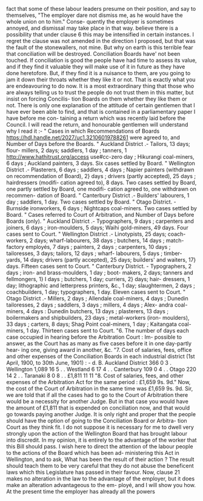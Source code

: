 fact that some of these labour leaders presume on their position, and say to themselves, "The employer dare not dismiss me, as he would have the whole union on to him." Conse- quently the employer is sometimes annoyed, and dismissal may take place in that way. believe there is a possibility that under clause 6 this may be intensified in certain instances. I regret the clause was not amended in the direction I proposed, but that was the fault of the stonewallers, not mine. But why on earth is this terrible fear that conciliation will be destroyed. Conciliation Boards have' not been touched. If conciliation is good the people have had time to assess its value, and if they find it valuable they will make use of it in future as they have done heretofore. But, if they find it is a nuisance to them, are you going to jam it down their throats whether they like it or not. That is exactly what you are endeavouring to do now. It is a most extraordinary thing that those who are always telling us to trust the people do not trust them in this matter, but insist on forcing Concilis- tion Boards on them whether they like them or not. There is only one explanation of the attitude of certain gentlemen that I have ever been able to find, and that is contained in a parliamentary paper I have before me con- taining a return which was recently laid before the Council. I will read the return, and honourable gentlemen will understand why I read it :- " Cases in which Recommendations of Boards https://hdl.handle.net/2027/uc1.32106019788261 were agreed to, and Number of Days before the Boards. " Auckland District .- Tailors, 13 days; flour- millers, 2 days; saddlers, 1 day ; tanners, 1 http://www.hathitrust.org/access use#cc-zero day ; Hikurangi coal-miners, 6 days ; Auckland painters, 3 days. Six cases settled by Board. " Wellington District .- Plasterers, 6 days ; saddlers, 4 days ; Napier painters (withdrawn on recommendation of Board), 2} days ; drivers (partly accepted), 25 days ; hairdressers (modifi- cation agreed to), 8 days. Two cases settled by Board, one partly settled by Board, one modifi- cation agreed to, one withdrawn on recommen- dation of Board. " Canterbury District .- Builders' labourers, 1 day ; saddlers, 1 day. Two cases settled by Board. " Otago District. - Burnside ironworkers, 6 days ; Nightcaps coal-miners. Two cases settled by Board. " Cases referred to Court of Arbitration, and Number of Days before Boards (only). " Auckland District .- Typographers, 9 days ; carpenters and joiners, 6 days ; iron-moulders, 5 days; Waihi gold-miners, 49 days. Four cases sent to Court. " Wellington District .- Linotypists, 25 days; coach-workers, 2 days; wharf-labourers, 38 days ; butchers, 14 days ; match-factory employés, 7 days ; painters, 2 days ; carpenters, 10 days ; tailoresses, 3 days; tailors, 12 days ; wharf- labourers, 5 days ; timber-yards, 14 days; drivers (partly accepted), 25 days; builders' and waiters, 17} days. Fifteen cases sent to Court. " Canterbury District. - Typographers, 2 days ; iron- and brass-moulders, 1 day ; boot- makers, 2 days; tanners and fellmongers, 1} I days ; butchers, 1 day; curriers, 2} days; hair- dressers, 1 day; lithographic and letterpress printers, &c., 1 day; slaughtermen, 2 days ; coachbuilders, 1 day; typographers, 1 day. Eleven cases sent to Court. " Otago District .- Millers, 2 days ; Allendale coal-miners, 4 days ; Dunedin tailoresses, 2 days ; saddlers, 3 days ; millers, 4 days ; Alex- andra coal-miners, 4 days : Dunedin butchers, 13 days ; plasterers, 13 days ; boilermakers and shipbuilders, 23 days ; metal-workers (iron- moulders), 33 days ; carters, 8 days; Shag Point coal-miners, 1 day ; Kaitangata coal- miners, 1 day. Thirteen cases sent to Court. "6. The number of days each case occupied in hearing before the Arbitration Court : Im- possible to answer, as the Court has as many as five cases before it in one day-partly hear- ing one, giving award in another, &c. "7. Cost of salaries, fees, office and other expenses of the Conciliation Boards in each industrial district (1st April, 1900, to 30th June, 1901) : - d. B. Auckland District 366 0 3 . Wellington 1,089 16 5 . . Westland 6 17 4 . . Canterbury 109 0 4 . . Otago 220 14 2 . . Taranaki 8 0 8 . . £1,811 11 11 "8. Cost of salaries, fees, and other expenses of the Arbitration Act for the same period : £1,659 9s. 9d." Now, the cost of the Court of Arbitration in the same time was £1,659 9s. 9d. Sir, we are told that if all the cases had to go to the Court of Arbitration there would be a necessity for another Judge. But in that case you would have the amount of £1,811 that is expended on conciliation now, and that would go towards paying another Judge. It is only right and proper that the people should have the option of going to the Conciliation Board or Arbitra- tion Court as they think fit. I do not suppose it is necessary for me to dwell very strongly upon the action of the Wellington Board that has brought labour into discredit. In my opinion, it is entirely to the advantage of the worker that this Bill should pass. I wish here to direct the attention of the labour people to the actions of the Board which has been ad- ministering this Act in Wellington, and to ask, What has been the result of their action ? The result should teach them to be very careful that they do not abuse the beneficent laws which this Legislature has passed in their favour. Now, clause 21 makes no alteration in the law to the advantage of the employer, but it does make an alteration advantageous to the em- ployé, and I will show you how. At the present time the employer has already all the powers 